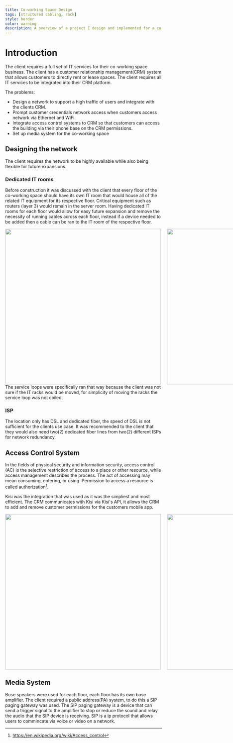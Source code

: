 ```yaml
---
title: Co-working Space Design
tags: [structured cabling, rack]
style: border
color: warning
description: A overview of a project I design and implemented for a co-working space.
---
```


# Introduction

The client requires a full set of IT services for their co-working space business. The client has a customer relationship management(CRM) system that allows customers to directly rent or lease spaces. The client requires all IT services to be integrated into their CRM platform.

The problems:
- Design a network to support a high traffic of users and integrate with the clients CRM.
 - Prompt customer credentials network access when customers access network via Ethernet and WiFi.
- Integrate access control systems to CRM so that customers can access the building via their phone base on the CRM permissions. 
- Set up media system for the co-working space

## Designing the network
The client requires the network to be highly available while also being flexible for future expansions. 

### Dedicated IT rooms
Before construction it was discussed with the client that every floor of the co-working space should have its own IT room that would house all of the related IT equipment for its respective floor. Critical equipment such as routers (layer 3) would remain in the server room. Having dedicated IT rooms for each floor would allow for easy future expansion and remove the necessity of running cables across each floor, instead if a device needed to be added then a cable can be ran to the IT room of the respective floor.

<div style="display:flex">
     <div style="flex:1;padding-right:10px;">
          <img src="/images/network-closet.jpeg" width="500"/>
     </div>
     <div style="flex:1;padding-left:10px;">
          <img src="/images/network-closet2.jpeg" width="500"/>
     </div>
</div>
The service loops were specifically ran that way because the client was not sure if the IT racks would be moved, for simplicity of moving the racks the service loop was not coiled. 

### ISP
The location only has DSL and dedicated fiber, the speed of DSL is not sufficient for the clients use case. It was recommended to the client that they would also need two(2) dedicated fiber lines from two(2) different ISPs for network redundancy.

## Access Control System
In the fields of physical security and information security, access control (AC) is the selective restriction of access to a place or other resource, while access management describes the process. The act of accessing may mean consuming, entering, or using. Permission to access a resource is called authorization[^fn1]. 

Kisi was the integration that was used as it was the simpliest and most efficient. The CRM communicates with Kisi via Kisi's API, it allows the CRM to add and remove customer permissions for the customers mobile app.

<div style="display:flex">
     <div style="flex:1;padding-right:10px;">
          <img src="/images/kisi-credentials.jpeg" width="500"/>
     </div>
     <div style="flex:1;padding-left:10px;">
          <img src="/images/kisi-wiring.png" width="500"/>
     </div>
</div>

## Media System
Bose speakers were used for each floor, each floor has its own bose amplifier. The client required a public address(PA) system, to do this a SIP paging gateway was used. The SIP paging gateway is a device that can send a trigger signal to the amplifier to stop or reduce the sound and relay the audio that the SIP device is receiving. SIP is a ip protocol that allows users to commincate via voice or video on a network.

[^fn1]: https://en.wikipedia.org/wiki/Access_control